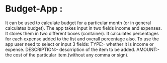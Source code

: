 # Budget-App :
It can be used to calculate budget for a particular month (or in general calculates budget). The app takes input in two fields income and expenses. It stores them in two different boxes (container). It calculates percentages for each expense added to the list and overall percentage also.  To use the app user need to select or input 3 fields:  TYPE:- whether it is income or expense. DESCRIPTION:- descrription of the item to be added. AMOUNT:- the cost of the particular item.(without any comma or sign).
